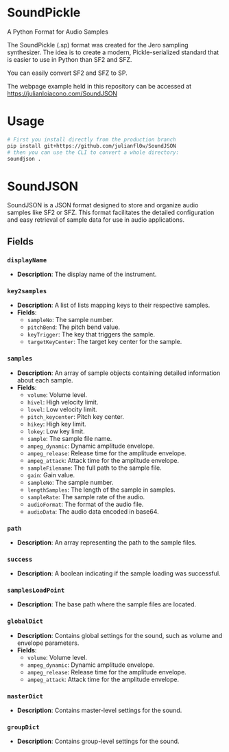 # SoundPickle
A Python Format for Audio Samples

The SoundPickle (.sp) format was created for the Jero sampling synthesizer. The idea is to create a modern, Pickle-serialized standard that is easier to use in Python than SF2 and SFZ. 

You can easily convert SF2 and SFZ to SP. 

The webpage example held in this repository can be accessed at https://julianloiacono.com/SoundJSON 


# Usage  
```bash
# First you install directly from the production branch
pip install git+https://github.com/julianfl0w/SoundJSON
# then you can use the CLI to convert a whole directory:  
soundjson .
```

# SoundJSON

SoundJSON is a JSON format designed to store and organize audio samples like SF2 or SFZ. This format facilitates the detailed configuration and easy retrieval of sample data for use in audio applications.

## Fields

### `displayName`
- **Description**: The display name of the instrument.

### `key2samples`
- **Description**: A list of lists mapping keys to their respective samples.
- **Fields**:
  - `sampleNo`: The sample number.
  - `pitchBend`: The pitch bend value.
  - `keyTrigger`: The key that triggers the sample.
  - `targetKeyCenter`: The target key center for the sample.

### `samples`
- **Description**: An array of sample objects containing detailed information about each sample.
- **Fields**:
  - `volume`: Volume level.
  - `hivel`: High velocity limit.
  - `lovel`: Low velocity limit.
  - `pitch_keycenter`: Pitch key center.
  - `hikey`: High key limit.
  - `lokey`: Low key limit.
  - `sample`: The sample file name.
  - `ampeg_dynamic`: Dynamic amplitude envelope.
  - `ampeg_release`: Release time for the amplitude envelope.
  - `ampeg_attack`: Attack time for the amplitude envelope.
  - `sampleFilename`: The full path to the sample file.
  - `gain`: Gain value.
  - `sampleNo`: The sample number.
  - `lengthSamples`: The length of the sample in samples.
  - `sampleRate`: The sample rate of the audio.
  - `audioFormat`: The format of the audio file.
  - `audioData`: The audio data encoded in base64.

### `path`
- **Description**: An array representing the path to the sample files.

### `success`
- **Description**: A boolean indicating if the sample loading was successful.

### `samplesLoadPoint`
- **Description**: The base path where the sample files are located.

### `globalDict`
- **Description**: Contains global settings for the sound, such as volume and envelope parameters.
- **Fields**:
  - `volume`: Volume level.
  - `ampeg_dynamic`: Dynamic amplitude envelope.
  - `ampeg_release`: Release time for the amplitude envelope.
  - `ampeg_attack`: Attack time for the amplitude envelope.

### `masterDict`
- **Description**: Contains master-level settings for the sound. 

### `groupDict`
- **Description**: Contains group-level settings for the sound.
